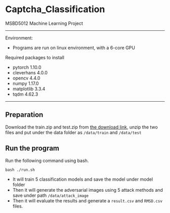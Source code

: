 # Captcha_Classification
MSBD5012 Machine Learning Project

-----
Environment:
- Programs are run on linux environment, with a 6-core GPU

Required packages to install
- pytorch 1.10.0
- cleverhans 4.0.0
- opencv 4.4.0
- numpy 1.17.0
- matplotlib 3.3.4
- tqdm 4.62.3

------
## Preparation
Download the train.zip and test.zip from <a href="https://drive.google.com/drive/folders/1clyJvuedGKL7mWSatx1pCnOFKUWFJzBo?usp=sharing">the download link</a>, unzip the two files and put under the data folder as `/data/train` and `/data/test`

## Run the program
Run the following command using bash.
```
bash ./run.sh
```
- It will train 5 classification models and save the model under model folder
- Then it will generate the adversarial images using 5 attack methods and save under path `/data/attack_image`
- Then it will evaluate the results and generate a `result.csv` and `RMSD.csv` files.

